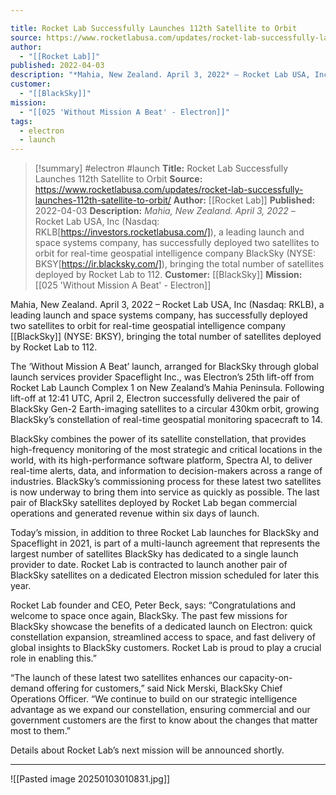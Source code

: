 ```yaml
---

title: Rocket Lab Successfully Launches 112th Satellite to Orbit 
source: https://www.rocketlabusa.com/updates/rocket-lab-successfully-launches-112th-satellite-to-orbit/
author:
  - "[[Rocket Lab]]"
published: 2022-04-03
description: "*Mahia, New Zealand. April 3, 2022* – Rocket Lab USA, Inc (Nasdaq: RKLB[https://investors.rocketlabusa.com/]), a leading launch and space systems company, has successfully deployed two satellites to orbit for real-time geospatial intelligence company BlackSky (NYSE: BKSY[https://ir.blacksky.com/]), bringing the total number of satellites deployed by Rocket Lab to 112."
customer:
  - "[[BlackSky]]"
mission:
  - "[[025 'Without Mission A Beat' - Electron]]"
tags:
  - electron
  - launch
---
```

>[!summary]
#electron #launch
**Title:** Rocket Lab Successfully Launches 112th Satellite to Orbit
**Source:** https://www.rocketlabusa.com/updates/rocket-lab-successfully-launches-112th-satellite-to-orbit/
**Author:** [[Rocket Lab]]
**Published:** 2022-04-03
**Description:** *Mahia, New Zealand. April 3, 2022* – Rocket Lab USA, Inc (Nasdaq: RKLB[https://investors.rocketlabusa.com/]), a leading launch and space systems company, has successfully deployed two satellites to orbit for real-time geospatial intelligence company BlackSky (NYSE: BKSY[https://ir.blacksky.com/]), bringing the total number of satellites deployed by Rocket Lab to 112.
**Customer:** [[BlackSky]]
**Mission:** [[025 'Without Mission A Beat' - Electron]]

Mahia, New Zealand. April 3,  2022 – Rocket Lab USA, Inc (Nasdaq: RKLB), a leading launch and space systems company, has successfully deployed two satellites to orbit for real-time geospatial intelligence company [[BlackSky]] (NYSE: BKSY), bringing the total number of satellites deployed by Rocket Lab to 112.

The ‘Without Mission A Beat’ launch, arranged for BlackSky through global launch services provider Spaceflight Inc., was Electron’s 25th lift-off from Rocket Lab Launch Complex 1 on New Zealand’s Mahia Peninsula. Following lift-off at 12:41 UTC, April 2, Electron successfully delivered the pair of BlackSky Gen-2 Earth-imaging satellites to a circular 430km orbit, growing BlackSky’s constellation of real-time geospatial monitoring spacecraft to 14.

BlackSky combines the power of its satellite constellation, that provides high-frequency monitoring of the most strategic and critical locations in the world, with its high-performance software platform, Spectra AI, to deliver real-time alerts, data, and information to decision-makers across a range of industries. BlackSky’s commissioning process for these latest two satellites is now underway to bring them into service as quickly as possible. The last pair of BlackSky satellites deployed by Rocket Lab began commercial operations and generated revenue within six days of launch.

Today’s mission, in addition to three Rocket Lab launches for BlackSky and Spaceflight in 2021, is part of a multi-launch agreement that represents the largest number of satellites BlackSky has dedicated to a single launch provider to date. Rocket Lab is contracted to launch another pair of BlackSky satellites on a dedicated Electron mission scheduled for later this year.

Rocket Lab founder and CEO, Peter Beck, says: “Congratulations and welcome to space once again, BlackSky. The past few missions for BlackSky showcase the benefits of a dedicated launch on Electron: quick constellation expansion, streamlined access to space, and fast delivery of global insights to BlackSky customers. Rocket Lab is proud to play a crucial role in enabling this.”

“The launch of these latest two satellites enhances our capacity-on-demand offering for customers,” said Nick Merski, BlackSky Chief Operations Officer. “We continue to build on our strategic intelligence advantage as we expand our constellation, ensuring commercial and our government customers are the first to know about the changes that matter most to them.”

Details about Rocket Lab’s next mission will be announced shortly.

---

![[Pasted image 20250103010831.jpg]]